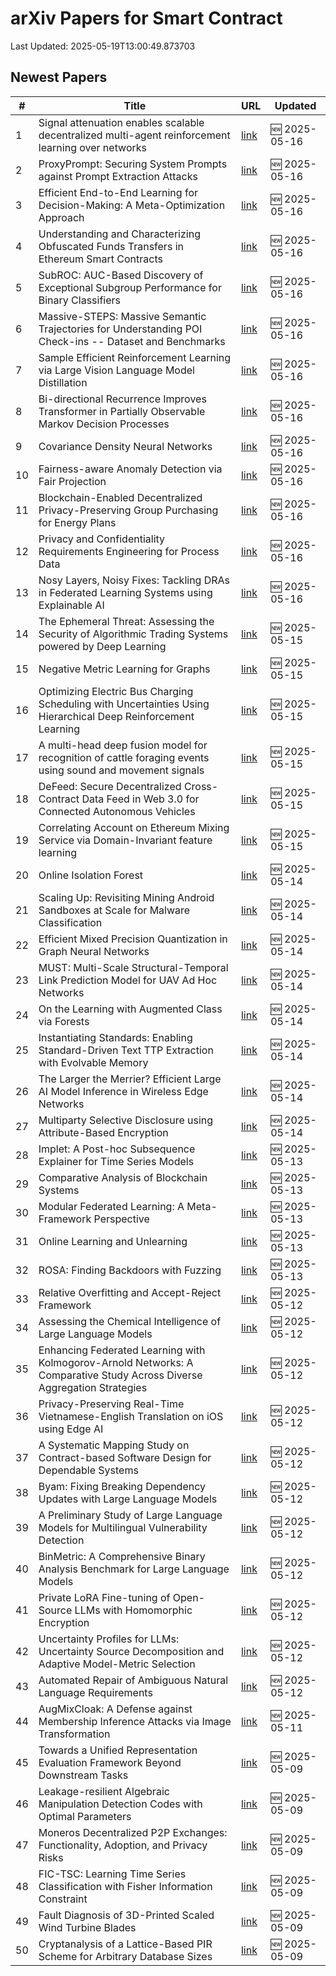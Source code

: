 # arXiv Papers for Smart Contract

Last Updated: 2025-05-19T13:00:49.873703

## Newest Papers

|\#|Title|URL|Updated|
|---|---|---|---|
|1|Signal attenuation enables scalable decentralized multi-agent reinforcement learning over networks|[link](http://arxiv.org/abs/2505.11461v1)|🆕 2025-05-16|
|2|ProxyPrompt: Securing System Prompts against Prompt Extraction Attacks|[link](http://arxiv.org/abs/2505.11459v1)|🆕 2025-05-16|
|3|Efficient End-to-End Learning for Decision-Making: A Meta-Optimization Approach|[link](http://arxiv.org/abs/2505.11360v1)|🆕 2025-05-16|
|4|Understanding and Characterizing Obfuscated Funds Transfers in Ethereum Smart Contracts|[link](http://arxiv.org/abs/2505.11320v1)|🆕 2025-05-16|
|5|SubROC: AUC-Based Discovery of Exceptional Subgroup Performance for Binary Classifiers|[link](http://arxiv.org/abs/2505.11283v1)|🆕 2025-05-16|
|6|Massive-STEPS: Massive Semantic Trajectories for Understanding POI Check-ins -- Dataset and Benchmarks|[link](http://arxiv.org/abs/2505.11239v1)|🆕 2025-05-16|
|7|Sample Efficient Reinforcement Learning via Large Vision Language Model Distillation|[link](http://arxiv.org/abs/2505.11221v1)|🆕 2025-05-16|
|8|Bi-directional Recurrence Improves Transformer in Partially Observable Markov Decision Processes|[link](http://arxiv.org/abs/2505.11153v1)|🆕 2025-05-16|
|9|Covariance Density Neural Networks|[link](http://arxiv.org/abs/2505.11139v1)|🆕 2025-05-16|
|10|Fairness-aware Anomaly Detection via Fair Projection|[link](http://arxiv.org/abs/2505.11132v1)|🆕 2025-05-16|
|11|Blockchain-Enabled Decentralized Privacy-Preserving Group Purchasing for Energy Plans|[link](http://arxiv.org/abs/2505.11094v1)|🆕 2025-05-16|
|12|Privacy and Confidentiality Requirements Engineering for Process Data|[link](http://arxiv.org/abs/2505.10965v1)|🆕 2025-05-16|
|13|Nosy Layers, Noisy Fixes: Tackling DRAs in Federated Learning Systems using Explainable AI|[link](http://arxiv.org/abs/2505.10942v1)|🆕 2025-05-16|
|14|The Ephemeral Threat: Assessing the Security of Algorithmic Trading Systems powered by Deep Learning|[link](http://arxiv.org/abs/2505.10430v1)|🆕 2025-05-15|
|15|Negative Metric Learning for Graphs|[link](http://arxiv.org/abs/2505.10307v1)|🆕 2025-05-15|
|16|Optimizing Electric Bus Charging Scheduling with Uncertainties Using Hierarchical Deep Reinforcement Learning|[link](http://arxiv.org/abs/2505.10296v1)|🆕 2025-05-15|
|17|A multi-head deep fusion model for recognition of cattle foraging events using sound and movement signals|[link](http://arxiv.org/abs/2505.10198v1)|🆕 2025-05-15|
|18|DeFeed: Secure Decentralized Cross-Contract Data Feed in Web 3.0 for Connected Autonomous Vehicles|[link](http://arxiv.org/abs/2505.09928v1)|🆕 2025-05-15|
|19|Correlating Account on Ethereum Mixing Service via Domain-Invariant feature learning|[link](http://arxiv.org/abs/2505.09892v1)|🆕 2025-05-15|
|20|Online Isolation Forest|[link](http://arxiv.org/abs/2505.09593v1)|🆕 2025-05-14|
|21|Scaling Up: Revisiting Mining Android Sandboxes at Scale for Malware Classification|[link](http://arxiv.org/abs/2505.09501v1)|🆕 2025-05-14|
|22|Efficient Mixed Precision Quantization in Graph Neural Networks|[link](http://arxiv.org/abs/2505.09361v1)|🆕 2025-05-14|
|23|MUST: Multi-Scale Structural-Temporal Link Prediction Model for UAV Ad Hoc Networks|[link](http://arxiv.org/abs/2505.09331v1)|🆕 2025-05-14|
|24|On the Learning with Augmented Class via Forests|[link](http://arxiv.org/abs/2505.09294v1)|🆕 2025-05-14|
|25|Instantiating Standards: Enabling Standard-Driven Text TTP Extraction with Evolvable Memory|[link](http://arxiv.org/abs/2505.09261v1)|🆕 2025-05-14|
|26|The Larger the Merrier? Efficient Large AI Model Inference in Wireless Edge Networks|[link](http://arxiv.org/abs/2505.09214v1)|🆕 2025-05-14|
|27|Multiparty Selective Disclosure using Attribute-Based Encryption|[link](http://arxiv.org/abs/2505.09034v1)|🆕 2025-05-14|
|28|Implet: A Post-hoc Subsequence Explainer for Time Series Models|[link](http://arxiv.org/abs/2505.08748v1)|🆕 2025-05-13|
|29|Comparative Analysis of Blockchain Systems|[link](http://arxiv.org/abs/2505.08652v1)|🆕 2025-05-13|
|30|Modular Federated Learning: A Meta-Framework Perspective|[link](http://arxiv.org/abs/2505.08646v1)|🆕 2025-05-13|
|31|Online Learning and Unlearning|[link](http://arxiv.org/abs/2505.08557v1)|🆕 2025-05-13|
|32|ROSA: Finding Backdoors with Fuzzing|[link](http://arxiv.org/abs/2505.08544v1)|🆕 2025-05-13|
|33|Relative Overfitting and Accept-Reject Framework|[link](http://arxiv.org/abs/2505.07783v1)|🆕 2025-05-12|
|34|Assessing the Chemical Intelligence of Large Language Models|[link](http://arxiv.org/abs/2505.07735v1)|🆕 2025-05-12|
|35|Enhancing Federated Learning with Kolmogorov-Arnold Networks: A Comparative Study Across Diverse Aggregation Strategies|[link](http://arxiv.org/abs/2505.07629v1)|🆕 2025-05-12|
|36|Privacy-Preserving Real-Time Vietnamese-English Translation on iOS using Edge AI|[link](http://arxiv.org/abs/2505.07583v1)|🆕 2025-05-12|
|37|A Systematic Mapping Study on Contract-based Software Design for Dependable Systems|[link](http://arxiv.org/abs/2505.07542v1)|🆕 2025-05-12|
|38|Byam: Fixing Breaking Dependency Updates with Large Language Models|[link](http://arxiv.org/abs/2505.07522v1)|🆕 2025-05-12|
|39|A Preliminary Study of Large Language Models for Multilingual Vulnerability Detection|[link](http://arxiv.org/abs/2505.07376v1)|🆕 2025-05-12|
|40|BinMetric: A Comprehensive Binary Analysis Benchmark for Large Language Models|[link](http://arxiv.org/abs/2505.07360v1)|🆕 2025-05-12|
|41|Private LoRA Fine-tuning of Open-Source LLMs with Homomorphic Encryption|[link](http://arxiv.org/abs/2505.07329v1)|🆕 2025-05-12|
|42|Uncertainty Profiles for LLMs: Uncertainty Source Decomposition and Adaptive Model-Metric Selection|[link](http://arxiv.org/abs/2505.07309v1)|🆕 2025-05-12|
|43|Automated Repair of Ambiguous Natural Language Requirements|[link](http://arxiv.org/abs/2505.07270v1)|🆕 2025-05-12|
|44|AugMixCloak: A Defense against Membership Inference Attacks via Image Transformation|[link](http://arxiv.org/abs/2505.07149v1)|🆕 2025-05-11|
|45|Towards a Unified Representation Evaluation Framework Beyond Downstream Tasks|[link](http://arxiv.org/abs/2505.06224v1)|🆕 2025-05-09|
|46|Leakage-resilient Algebraic Manipulation Detection Codes with Optimal Parameters|[link](http://arxiv.org/abs/2505.06174v1)|🆕 2025-05-09|
|47|Moneros Decentralized P2P Exchanges: Functionality, Adoption, and Privacy Risks|[link](http://arxiv.org/abs/2505.02392v2)|🆕 2025-05-09|
|48|FIC-TSC: Learning Time Series Classification with Fisher Information Constraint|[link](http://arxiv.org/abs/2505.06114v1)|🆕 2025-05-09|
|49|Fault Diagnosis of 3D-Printed Scaled Wind Turbine Blades|[link](http://arxiv.org/abs/2505.06080v1)|🆕 2025-05-09|
|50|Cryptanalysis of a Lattice-Based PIR Scheme for Arbitrary Database Sizes|[link](http://arxiv.org/abs/2505.05934v1)|🆕 2025-05-09|

